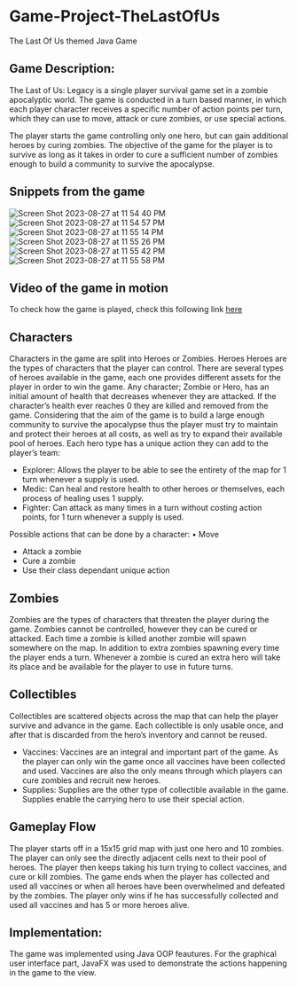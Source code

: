 # Game-Project-TheLastOfUs
The Last Of Us themed Java Game


## Game Description: 
The Last of Us: Legacy is a single player survival game set in a zombie apocalyptic world. The game is conducted in a turn based manner, in which each player character receives a specific number of action points per turn, which they can use to move, attack or cure zombies, or use special actions.

The player starts the game controlling only one hero, but can gain additional heroes by curing zombies. The objective of the game for the player is to survive as long as it takes in order to cure a sufficient number of zombies enough to build a community to survive the apocalypse.

## Snippets from the game
![Screen Shot 2023-08-27 at 11 54 40 PM](https://github.com/sarahelfeel04/Game-Project-TheLastOfUs/assets/142936159/a761df7f-f45f-4aad-92df-b7cf45b54ecb)
![Screen Shot 2023-08-27 at 11 54 57 PM](https://github.com/sarahelfeel04/Game-Project-TheLastOfUs/assets/142936159/d877ee79-2de4-4802-9c9d-4ccbc4ad115f)
![Screen Shot 2023-08-27 at 11 55 14 PM](https://github.com/sarahelfeel04/Game-Project-TheLastOfUs/assets/142936159/3adf6cc9-76f3-4cfb-a6c6-9c3cef966fd1)
![Screen Shot 2023-08-27 at 11 55 26 PM](https://github.com/sarahelfeel04/Game-Project-TheLastOfUs/assets/142936159/402345e3-aec6-4e4c-894e-e03483e31dda)
![Screen Shot 2023-08-27 at 11 55 42 PM](https://github.com/sarahelfeel04/Game-Project-TheLastOfUs/assets/142936159/1106ad15-6666-4d6a-aaca-3c52eca8b4f8)
![Screen Shot 2023-08-27 at 11 55 58 PM](https://github.com/sarahelfeel04/Game-Project-TheLastOfUs/assets/142936159/1223d853-dbd8-4fc0-8ca0-c7242cfabf4f)

## Video of the game in motion

To check how the game is played, check this following link [here](https://drive.google.com/file/d/13tecFC7DrL22-nVYQZ35Y4vdS-CqspWC/view?usp=share_link)

## Characters
Characters in the game are split into Heroes or Zombies. Heroes
Heroes are the types of characters that the player can control. There are several types of heroes available in the game, each one provides different assets for the player in order to win the game. Any character; Zombie or Hero, has an initial amount of health that decreases whenever they are attacked. If the character’s health ever reaches 0 they are killed and removed from the game.
Considering that the aim of the game is to build a large enough community to survive the apocalypse thus the player must try to maintain and protect their heroes at all costs, as well as try to expand their available pool of heroes.
Each hero type has a unique action they can add to the player’s team:

* Explorer: Allows the player to be able to see the entirety of the map for 1 turn whenever a supply is used.
*  Medic: Can heal and restore health to other heroes or themselves, each process of healing uses 1 supply.
* Fighter: Can attack as many times in a turn without costing action points, for 1 turn whenever a supply is used.

Possible actions that can be done by a character: • Move
- Attack a zombie
- Cure a zombie
- Use their class dependant unique action

## Zombies
Zombies are the types of characters that threaten the player during the game. Zombies cannot be controlled, however they can be cured or attacked. Each time a zombie is killed another zombie will spawn somewhere on the map. In addition to extra zombies spawning every time the player ends a turn.
Whenever a zombie is cured an extra hero will take its place and be available for the player to use in future turns.

## Collectibles
Collectibles are scattered objects across the map that can help the player survive and advance in the game. Each collectible is only usable once, and after that is discarded from the hero’s inventory and cannot be reused.
- Vaccines: Vaccines are an integral and important part of the game. As the player can only win the game once all vaccines have been collected and used. Vaccines are also the only means through which players can cure zombies and recruit new heroes.
- Supplies: Supplies are the other type of collectible available in the game. Supplies enable the carrying hero to use their special action.

## Gameplay Flow
The player starts off in a 15x15 grid map with just one hero and 10 zombies. The player can only see the directly adjacent cells next to their pool of heroes. The player then keeps taking his turn trying to collect vaccines, and cure or kill zombies. The game ends when the player has collected and used all vaccines or when all heroes have been overwhelmed and defeated by the zombies.
The player only wins if he has successfully collected and used all vaccines and has 5 or more heroes alive.
 
## Implementation: 
The game was implemented using Java OOP feautures. For the graphical user interface part, JavaFX was used to demonstrate the actions happening in the game to the view. 
